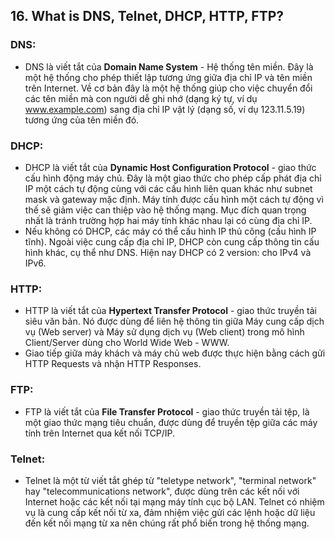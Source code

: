 ﻿## 16. What is DNS, Telnet, DHCP, HTTP, FTP?

### DNS:
- DNS là viết tắt của **Domain Name System** - Hệ thống tên miền. Đây là một hệ thống cho phép thiết lập tương ứng giữa địa chỉ IP và tên miền trên Internet. Về cơ bản đây là một hệ thống giúp cho việc chuyển đổi các tên miền mà con người dễ ghi nhớ (dạng ký tự, ví dụ www.example.com) sang địa chỉ IP vật lý (dạng số, ví dụ 123.11.5.19) tương ứng của tên miền đó.

### DHCP:
- DHCP là viết tắt của **Dynamic Host Configuration Protocol** - giao thức cấu hình động máy chủ. Đây là một giao thức cho phép cấp phát địa chỉ IP một cách tự động cùng với các cấu hình liên quan khác như subnet mask và gateway mặc định. Máy tính được cấu hình một cách tự động vì thế sẽ giảm việc can thiệp vào hệ thống mạng. Mục đích quan trọng nhất là tránh trường hợp hai máy tính khác nhau lại có cùng địa chỉ IP.
- Nếu không có DHCP, các máy có thể cấu hình IP thủ công (cấu hình IP tĩnh). Ngoài việc cung cấp địa chỉ IP, DHCP còn cung cấp thông tin cấu hình khác, cụ thể như DNS. Hiện nay DHCP có 2 version: cho IPv4 và IPv6.

### HTTP:
- HTTP là viết tắt của **Hypertext Transfer Protocol** - giao thức truyền tải siêu văn bản. Nó được dùng để liên hệ thông tin giữa Máy cung cấp dịch vụ (Web server) và Máy sử dụng dịch vụ (Web client) trong mô hình Client/Server dùng cho World Wide Web - WWW.
- Giao tiếp giữa máy khách và máy chủ web được thực hiện bằng cách gửi HTTP Requests và nhận HTTP Responses.

### FTP:
- FTP là viết tắt của **File Transfer Protocol** - giao thức truyền tải tệp, là một giao thức mạng tiêu chuẩn, được dùng để truyền tệp giữa các máy tính trên Internet qua kết nối TCP/IP.

### Telnet:
- Telnet là một từ viết tắt ghép từ "teletype network", "terminal network" hay "telecommunications network", được dùng trên các kết nối với Internet hoặc các kết nối tại mạng máy tính cục bộ LAN. Telnet có nhiệm vụ là cung cấp kết nối từ xa, đảm nhiệm việc gửi các lệnh hoặc dữ liệu đến kết nối mạng từ xa nên chúng rất phổ biến trong hệ thống mạng.